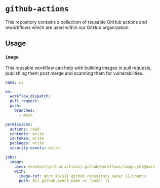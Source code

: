 # `github-actions`

This repository contains a collection of reusable GitHub actions and wworkflows
which are used within our GitHub organization.

## Usage

### `image`

This reusable workflow can help with building images in pull requests, publishing
them post merge and scanning them for vulnerabilities.

```yaml
name: ci

on:
  workflow_dispatch:
  pull_request:
  push:
    branches:
      - main

permissions:
  actions: read
  contents: write
  id-token: write
  packages: write
  security-events: write

jobs:
  image:
    uses: vexxhost/github-actions/.github/workflows/image.yml@main
    with:
      image-ref: ghcr.io/${{ github.repository_owner }}/ubuntu
      push: ${{ github.event_name == 'push' }}
```
